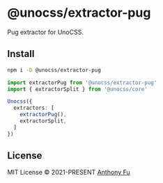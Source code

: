 # @unocss/extractor-pug

Pug extractor for UnoCSS.

## Install

```bash
npm i -D @unocss/extractor-pug
```

```ts
import extractorPug from '@unocss/extractor-pug'
import { extractorSplit } from '@unocss/core'

Unocss({
  extractors: [
    extractorPug(),
    extractorSplit,
  ]
})
```

## License

MIT License © 2021-PRESENT [Anthony Fu](https://github.com/antfu)
